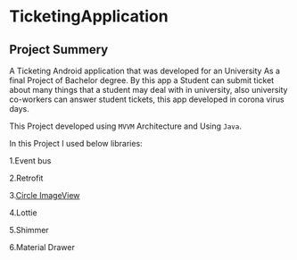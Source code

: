# TicketingApplication

## Project Summery

A Ticketing Android application that was developed for an University As a final Project of Bachelor degree. By this app a Student can submit ticket about many things that a student may deal with in university, also university co-workers can answer student tickets, this app developed in corona virus days.

This Project developed using `MVVM` Architecture and Using `Java`. 


In this Project I used below libraries:

 1.Event bus
 
 2.Retrofit
 
 3.[Circle ImageView](https://github.com/hdodenhof/CircleImageView)
 
 4.Lottie
 
 5.Shimmer
 
 6.Material Drawer
